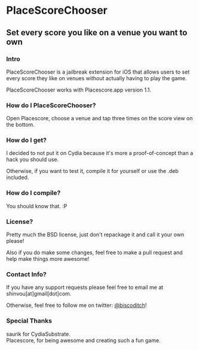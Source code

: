 # PlaceScoreChooser
## Set every score you like on a venue you want to own

### Intro
PlaceScoreChooser is a jailbreak extension for iOS that allows users to set every score they like on venues without actually having to play the game.

PlaceScoreChooser works with Placescore.app version 1.1.

### How do I PlaceScoreChooser?
Open Placescore, choose a venue and tap three times on the score view on the bottom.

### How do I get?
I decided to not put it on Cydia because it's more a proof-of-concept than a hack you should use.

Otherwise, if you want to test it, compile it for yourself or use the .deb included.

### How do I compile?
You should know that. :P

### License?
Pretty much the BSD license, just don't repackage it and call it your own please!

Also if you do make some changes, feel free to make a pull request and help make things more awesome!

### Contact Info?
If you have any support requests please feel free to email me at shinvou[at]gmail[dot]com.

Otherwise, feel free to follow me on twitter: [@biscoditch](https:///www.twitter.com/biscoditch)!

### Special Thanks
saurik for CydiaSubstrate.  
Placescore, for being awesome and creating such a fun game.